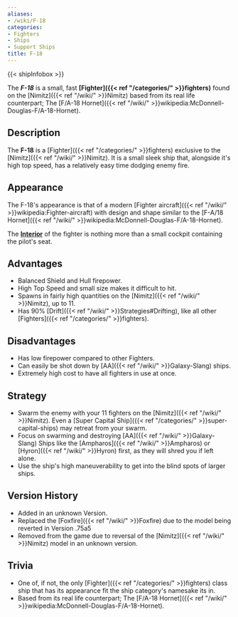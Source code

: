 ```yaml
---
aliases:
- /wiki/F-18
categories:
- Fighters
- Ships
- Support Ships
title: F-18
---  
```


{{< shipInfobox >}} 

The **_F-18_** is a small, fast **[Fighter]({{< ref "/categories/" >}}fighters)** found on the [Nimitz]({{< ref "/wiki/" >}}Nimitz) based from its real life counterpart; The [F/A-18 Hornet]({{< ref "/wiki/" >}}wikipedia:McDonnell-Douglas-F/A-18-Hornet).

## Description

The **F-18** is a [Fighter]({{< ref "/categories/" >}}fighters) exclusive to the [Nimitz]({{< ref "/wiki/" >}}Nimitz). It is a small sleek ship that, alongside it's high top speed, has a relatively easy time dodging enemy fire.

## Appearance

The F-18's appearance is that of a modern [Fighter aircraft]({{< ref "/wiki/" >}}wikipedia:Fighter-aircraft) with design and shape similar to the [F-A/18 Hornet]({{< ref "/wiki/" >}}wikipedia:McDonnell-Douglas-F/A-18-Hornet).

The **<u>Interior</u>** of the fighter is nothing more than a small cockpit containing the pilot's seat.

## Advantages

- Balanced Shield and Hull firepower.
- High Top Speed and small size makes it difficult to hit.
- Spawns in fairly high quantities on the [Nimitz]({{< ref "/wiki/" >}}Nimitz), up to 11.
- Has 90% [Drift]({{< ref "/wiki/" >}}Strategies#Drifting), like all other [Fighters]({{< ref "/categories/" >}}fighters).

## Disadvantages

- Has low firepower compared to other Fighters.
- Can easily be shot down by [AA]({{< ref "/wiki/" >}}Galaxy-Slang) ships.
- Extremely high cost to have all fighters in use at once.

## Strategy

- Swarm the enemy with your 11 fighters on the [Nimitz]({{< ref "/wiki/" >}}Nimitz). Even a [Super Capital Ship]({{< ref "/categories/" >}}super-capital-ships) may retreat from your swarm.
- Focus on swarming and destroying [AA]({{< ref "/wiki/" >}}Galaxy-Slang) Ships like the [Ampharos]({{< ref "/wiki/" >}}Ampharos) or [Hyron]({{< ref "/wiki/" >}}Hyron) first, as they will shred you if left alone.
- Use the ship's high maneuverability to get into the blind spots of larger ships.

## Version History 

- Added in an unknown Version.
- Replaced the [Foxfire]({{< ref "/wiki/" >}}Foxfire) due to the model being reverted in Version .75a5
- Removed from the game due to reversal of the [Nimitz]({{< ref "/wiki/" >}}Nimitz) model in an unknown version.

## Trivia

- One of, if not, the only [Fighter]({{< ref "/categories/" >}}fighters) class ship that has its appearance fit the ship category's namesake its in.
- Based from its real life counterpart; The [F/A-18 Hornet]({{< ref "/wiki/" >}}wikipedia:McDonnell-Douglas-F/A-18-Hornet).